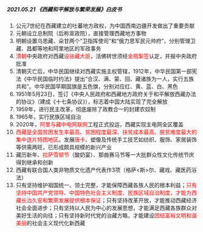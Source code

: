 ##### 2021.05.21 《西藏和平解放与繁荣发展》白皮书

1. 公元7世纪在西藏建立的吐蕃地方政权，为中国西南边疆开发做出了重要贡献
2. 元朝设立总制院（后称宣政院），直接管理西藏地方事物
3. 明朝设置乌思藏、朵甘两个“卫指挥使司”和“俄力思军民元帅府”，分别管理卫藏、昌都等地和阿里地区的军政事务
4. <font color=red>清朝</font>中央政府对西藏<font color=red>设驻藏大臣</font>，活佛转世须经<font color=red>金瓶掣签</font>认定，并报中央政府批准
5. 清朝灭亡后，中华民国继续对西藏实施主权管辖，1912年，中华民国第一部宪法《中华民国临时约法》提出“合汉、满、蒙、回、藏诸族为一人，实行五族共和”。中华民国早期国旗是五色旗，分别对应红、黄、蓝、白、黑色
6. 1951年5月23日，签订《中央人民政府和西藏地方政府关于和平解放西藏办法的协议》（建成《十七条协议》），标志着中国大陆实现了完全解放
7. 1959年，进行民主改革，彻底废除了政教合一的封建农奴制
8. 1965年，实行民族区域自治
9. 2020年，<font color=red>阿里与藏中电网联网</font>工程正式投运，西藏实现主电网全区覆盖
10. <font color=red>西藏是全国贫困发生率最高、贫困程度最深、扶贫成本最高、脱贫难度最大的集中连片特困地区</font>。发展<font color=red>唐卡</font>、塑像及传统手工技艺如纺织、服饰、家居装饰等供需两旺，已形成颇具规模的新兴产业
11. 藏历新年、<font color=red>拉萨雪顿节</font>（酸奶宴）、那曲赛马节等一大批群众性文化传统节庆得到继承和创新
12. 西藏有联合国人类非物质文化遗产代表作3项（格萨<斯>尔、藏戏、藏医药浴法）
13. 只有坚持维护祖国统一、领土完整，才能保障西藏各族人民的根本利益；<font color=red>只有坚持中国共产党领导、中国特色社会主义制度、民族区域自治制度，才能为西藏长治久安和繁荣发展提供根本保证</font>；只有坚持改革开放，才能推动西藏经济社会全面进步；只有坚持以人民为中心的发展思想，才能满足西藏各族群众对美好生活的向往；只有坚持新时代党的治藏方略，才能建设<font color=red>团结富裕文明和谐美丽</font>的社会主义现代化新西藏